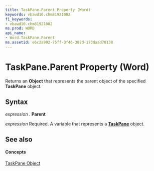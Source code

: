 ```yaml
---
title: TaskPane.Parent Property (Word)
keywords: vbawd10.chm81921002
f1_keywords:
- vbawd10.chm81921002
ms.prod: WORD
api_name:
- Word.TaskPane.Parent
ms.assetid: e6c2a992-75ff-3f46-382d-173daad70138
---
```



# TaskPane.Parent Property (Word)

Returns an  **Object** that represents the parent object of the specified **TaskPane** object.


## Syntax

 _expression_ . **Parent**

 _expression_ Required. A variable that represents a **[TaskPane](taskpane-object-word.md)** object.


## See also


#### Concepts


[TaskPane Object](taskpane-object-word.md)

